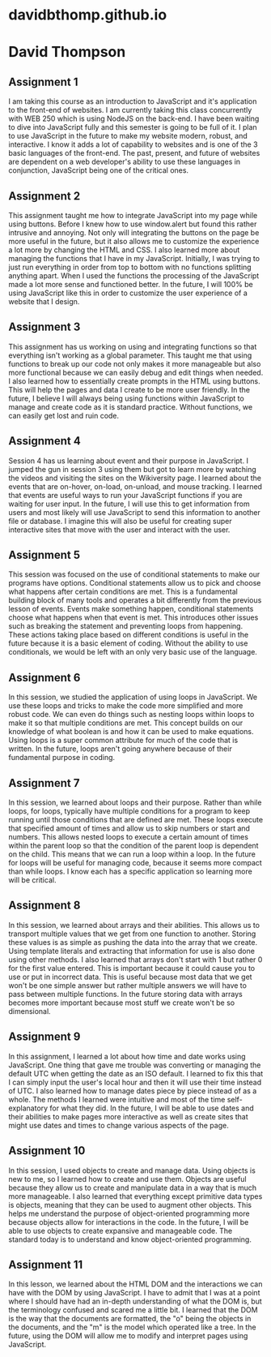# davidbthomp.github.io
# David Thompson

## Assignment 1

I am taking this course as an introduction to JavaScript and it's application to the front-end of websites. I am currently taking this class concurrently with WEB 250 which is using NodeJS on the back-end. I have been waiting to dive into JavaScript fully and this semester is going to be full of it. I plan to use JavaScript in the future to make my website modern, robust, and interactive. I know it adds a lot of capability to websites and is one of the 3 basic languages of the front-end. The past, present, and future of websites are dependent on a web developer's ability to use these languages in conjunction, JavaScript being one of the critical ones. 

## Assignment 2

This assignment taught me how to integrate JavaScript into my page while using buttons. Before I knew how to use window.alert but found this rather intrusive and annoying. Not only will integrating the buttons on the page be more useful in the future, but it also allows me to customize the experience a lot more by changing the HTML and CSS.  I also learned more about managing the functions that I have in my JavaScript. Initially, I was trying to just run everything in order from top to bottom with no functions splitting anything apart. When I used the functions the processing of the JavaScript made a lot more sense and functioned better. In the future, I will 100% be using JavaScript like this in order to customize the user experience of a website that I design.

## Assignment 3

This assignment has us working on using and integrating functions so that everything isn't working as a global parameter. This taught me that using functions to break up our code not only makes it more manageable but also more functional because we can easily debug and edit things when needed. I also learned how to essentially create prompts in the HTML using buttons. This will help the pages and data I create to be more user friendly. In the future, I believe I will always being using functions within JavaScript to manage and create code as it is standard practice. Without functions, we can easily get lost and ruin code.

## Assignment 4

Session 4 has us learning about event and their purpose in JavaScript. I jumped the gun in session 3 using them but got to learn more by watching the videos and visiting the sites on the Wikiversity page. I learned about the events that are on-hover, on-load, on-unload, and mouse tracking. I learned that events are useful ways to run your JavaScript functions if you are waiting for user input. In the future, I will use this to get information from users and most likely will use JavaScript to send this information to another file or database. I imagine this will also be useful for creating super interactive sites that move with the user and interact with the user.

## Assignment 5

This session was focused on the use of conditional statements to make our programs have options. Conditional statements allow us to pick and choose what happens after certain conditions are met. This is a fundamental building block of many tools and operates a bit differently from the previous lesson of events. Events make something happen, conditional statements choose what happens when that event is met. This introduces other issues such as breaking the statement and preventing loops from happening. These actions taking place based on different conditions is useful in the future because it is a basic element of coding. Without the ability to use conditionals, we would be left with an only very basic use of the language. 

## Assignment 6

In this session, we studied the application of using loops in JavaScript. We use these loops and tricks to make the code more simplified and more robust code. We can even do things such as nesting loops within loops to make it so that multiple conditions are met. This concept builds on our knowledge of what boolean is and how it can be used to make equations. Using loops is a super common attribute for much of the code that is written. In the future, loops aren't going anywhere because of their fundamental purpose in coding. 

## Assignment 7

In this session, we learned about loops and their purpose. Rather than while loops, for loops, typically have multiple conditions for a program to keep running until those conditions that are defined are met. These loops execute that specified amount of times and allow us to skip numbers or start and numbers. This allows nested loops to execute a certain amount of times within the parent loop so that the condition of the parent loop is dependent on the child. This means that we can run a loop within a loop. In the future for loops will be useful for managing code, because it seems more compact than while loops. I know each has a specific application so learning more will be critical. 

## Assignment 8

In this session, we learned about arrays and their abilities. This allows us to transport multiple values that we get from one function to another. Storing these values is as simple as pushing the data into the array that we create. Using template literals and extracting that information for use is also done using other methods. I also learned that arrays don't start with 1 but rather 0 for the first value entered. This is important because it could cause you to use or put in incorrect data. This is useful because most data that we get won't be one simple answer but rather multiple answers we will have to pass between multiple functions. In the future storing data with arrays becomes more important because most stuff we create won't be so dimensional.

## Assignment 9

In this assignment, I learned a lot about how time and date works using JavaScript. One thing that gave me trouble was converting or managing the default UTC when getting the date as an ISO default. I learned to fix this that I can simply input the user's local hour and then it will use their time instead of UTC. I also learned how to manage dates piece by piece instead of as a whole. The methods I learned were intuitive and most of the time self-explanatory for what they did. In the future, I will be able to use dates and their abilities to make pages more interactive as well as create sites that might use dates and times to change various aspects of the page. 

## Assignment 10

In this session, I used objects to create and manage data. Using objects is new to me, so I learned how to create and use them. Objects are useful because they allow us to create and manipulate data in a way that is much more manageable. I also learned that everything except primitive data types is objects, meaning that they can be used to augment other objects. This helps me understand the purpose of object-oriented programming more because objects allow for interactions in the code. In the future, I will be able to use objects to create expansive and manageable code. The standard today is to understand and know object-oriented programming. 

## Assignment 11

In this lesson, we learned about the HTML DOM and the interactions we can have with the DOM by using JavaScript. I have to admit that I was at a point where I should have had an in-depth understanding of what the DOM is, but the terminology confused and scared me a little bit. I learned that the DOM is the way that the documents are formatted, the "o" being the objects in the documents, and the "m" is the model which operated like a tree. In the future, using the DOM will allow me to modify and interpret pages using JavaScript.
